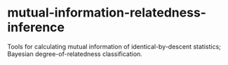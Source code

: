 # mutual-information-relatedness-inference
Tools for calculating mutual information of identical-by-descent statistics; Bayesian degree-of-relatedness classification.
